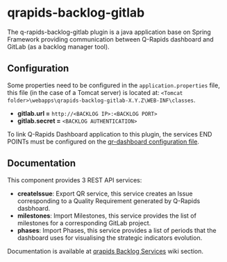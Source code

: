 # qrapids-backlog-gitlab

The q-rapids-backlog-gitlab plugin is a java application base on Spring Framework providing communication between Q-Rapids dashboard and GitLab (as a backlog manager tool). 

## Configuration

Some properties need to be configured in the `application.properties` file, this file (in the case of a Tomcat server) is located at: `<Tomcat folder>\webapps\qrapids-backlog-gitlab-X.Y.Z\WEB-INF\classes`.

* **gitlab.url =** `http://<BACKLOG IP>:<BACKLOG PORT>` 
* **gitlab.secret =** `<BACKLOG AUTHENTICATION>`

To link Q-Rapids Dashboard application to this plugin, the services END POINTs must be configured on the [qr-dashboard configuration file](https://github.com/q-rapids/qrapids-dashboard/wiki/Configuration-File).

## Documentation

This component provides 3 REST API services:
* **createIssue**: Export QR service, this service creates an Issue corresponding to a Quality Requirement generated by Q-Rapids dasbhoard.
* **milestones**: Import Milestones, this service provides the list of milestones for a corresponding GitLab project.
* **phases**: Import Phases, this service provides a list of periods that the dashboard uses for visualising the strategic indicators evolution.

Documentation is available at [qrapids Backlog Services](https://github.com/q-rapids/qrapids-dashboard/wiki/qrapids-backlog-Services) wiki section.
